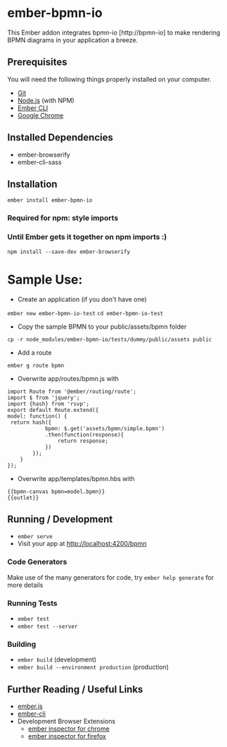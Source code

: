 # ember-bpmn-io

This Ember addon integrates bpmn-io [http://bpmn-io] to make rendering BPMN diagrams in your application a breeze. 

## Prerequisites

You will need the following things properly installed on your computer.

* [Git](https://git-scm.com/)
* [Node.js](https://nodejs.org/) (with NPM)
* [Ember CLI](https://ember-cli.com/)
* [Google Chrome](https://google.com/chrome/)

## Installed Dependencies
* ember-browserify
* ember-cli-sass

## Installation

`ember install ember-bpmn-io`

### Required for npm: style imports
### Until Ember gets it together on npm imports :)
`npm install --save-dev ember-browserify`

# Sample Use:

* Create an application (if you don't have one)

`ember new ember-bpmn-io-test`
`cd ember-bpmn-io-test`

* Copy the sample BPMN to your public/assets/bpmn folder

`cp -r node_modules/ember-bpmn-io/tests/dummy/public/assets public`

* Add a route

`ember g route bpmn`

* Overwrite app/routes/bpmn.js with

`import Route from '@ember/routing/route';`  
`import $ from 'jquery';`  
`import {hash} from 'rsvp';`  
`export default Route.extend({`  
`model: function() {`  
` return hash({`  
`            bpmn: $.get('assets/bpmn/simple.bpmn')`  
`            .then(function(response){`  
`                return response;`  
`            })`  
`        });`  
`    }`  
`});`  

* Overwrite app/templates/bpmn.hbs with

`{{bpmn-canvas bpmn=model.bpmn}}`  
`{{outlet}}`

## Running / Development

* `ember serve`
* Visit your app at [http://localhost:4200/bpmn](http://localhost:4200/bpmn)

### Code Generators

Make use of the many generators for code, try `ember help generate` for more details

### Running Tests

* `ember test`
* `ember test --server`

### Building

* `ember build` (development)
* `ember build --environment production` (production)


## Further Reading / Useful Links

* [ember.js](https://emberjs.com/)
* [ember-cli](https://ember-cli.com/)
* Development Browser Extensions
  * [ember inspector for chrome](https://chrome.google.com/webstore/detail/ember-inspector/bmdblncegkenkacieihfhpjfppoconhi)
  * [ember inspector for firefox](https://addons.mozilla.org/en-US/firefox/addon/ember-inspector/)
